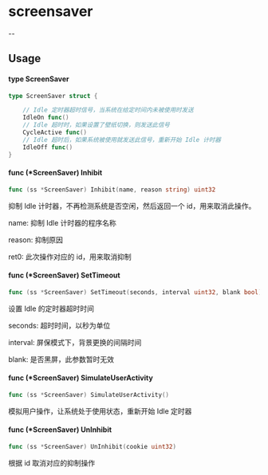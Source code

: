 # screensaver
--

## Usage


#### type ScreenSaver

```go
type ScreenSaver struct {

	// Idle 定时器超时信号，当系统在给定时间内未被使用时发送
	IdleOn func()
	// Idle 超时时，如果设置了壁纸切换，则发送此信号
	CycleActive func()
	// Idle 超时后，如果系统被使用就发送此信号，重新开始 Idle 计时器
	IdleOff func()
}
```


#### func (*ScreenSaver) Inhibit

```go
func (ss *ScreenSaver) Inhibit(name, reason string) uint32
```
抑制 Idle 计时器，不再检测系统是否空闲，然后返回一个 id，用来取消此操作。

name: 抑制 Idle 计时器的程序名称

reason: 抑制原因

ret0: 此次操作对应的 id，用来取消抑制

#### func (*ScreenSaver) SetTimeout

```go
func (ss *ScreenSaver) SetTimeout(seconds, interval uint32, blank bool)
```
设置 Idle 的定时器超时时间

seconds: 超时时间，以秒为单位

interval: 屏保模式下，背景更换的间隔时间

blank: 是否黑屏，此参数暂时无效

#### func (*ScreenSaver) SimulateUserActivity

```go
func (ss *ScreenSaver) SimulateUserActivity()
```
模拟用户操作，让系统处于使用状态，重新开始 Idle 定时器

#### func (*ScreenSaver) UnInhibit

```go
func (ss *ScreenSaver) UnInhibit(cookie uint32)
```
根据 id 取消对应的抑制操作
